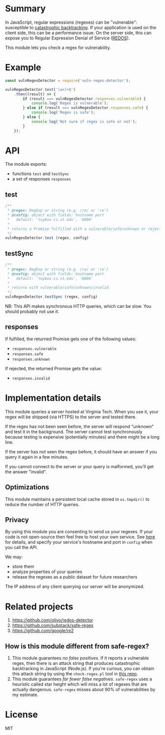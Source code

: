 # Summary

In JavaScript, regular expressions (regexes) can be "vulnerable": susceptible to [catastrophic backtracking](https://www.regular-expressions.info/catastrophic.html).
If your application is used on the client side, this can be a performance issue.
On the server side, this can expose you to Regular Expression Denial of Service ([REDOS](https://en.wikipedia.org/wiki/ReDoS)).

This module lets you check a regex for vulnerability.

# Example

```javascript
const vulnRegexDetector = require('vuln-regex-detector');

vulnRegexDetector.test('(a+)+$')
	.then((result) => {
		if (result === vulnRegexDetector.responses.vulnerable) {
			console.log('Regex is vulnerable');
		} else if (result === vulnRegexDetector.responses.safe) {
			console.log('Regex is safe');
		} else {
			console.log('Not sure if regex is safe or not');
		}
	});
```

# API

The module exports:
- functions `test` and `testSync`
- a set of responses `responses`

## test

```javascript
/**
 * @regex: RegExp or string (e.g. /re/ or 're')
 * @config: object with fields: hostname port
 *   default: 'toybox.cs.vt.edu', '8000'
 *
 * returns a Promise fulfilled with a vulnerable/safe/unknown or rejected with invalid.
 */
vulnRegexDetector.test (regex, config)
```

## testSync

```javascript
/**
 * @regex: RegExp or string (e.g. /re/ or 're')
 * @config: object with fields: hostname port
 *   default: 'toybox.cs.vt.edu', '8000'
 *
 * returns with vulnerable/safe/unknown/invalid.
 */
vulnRegexDetector.testSync (regex, config)
```

NB: This API makes synchronous HTTP queries, which can be slow. You should probably not use it.

## responses

If fulfilled, the returned Promise gets one of the following values:
- `responses.vulnerable`
- `responses.safe`
- `responses.unknown`

If rejected, the returned Promise gets the value:
- `responses.invalid`

# Implementation details

This module queries a server hosted at Virginia Tech.
When you use it, your regex will be shipped (via HTTPS) to the server and tested there.

If the regex has not been seen before, the server will respond "unknown" and test it in the background.
The server cannot test synchronously because testing is expensive (potentially minutes) and there might be a long line.

If the server has not seen the regex before, it should have an answer if you query it again in a few minutes.

If you cannot connect to the server or your query is malformed, you'll get the answer "invalid".

## Optimizations

This module maintains a persistent local cache stored in `os.tmpdir()` to reduce the number of HTTP queries.

## Privacy

By using this module you are consenting to send us your regexes.
If your code is not open-source then feel free to host your own service.
See [here](https://github.com/davisjam/vuln-regex-detector) for details, and specify your service's hostname and port in `config` when you call the API.

We may:
- store them
- analyze properties of your queries
- release the regexes as a public dataset for future researchers

The IP address of any client querying our server will be anonymized.

# Related projects

1. https://github.com/olivo/redos-detector
2. https://github.com/substack/safe-regex
3. https://github.com/google/re2

## How is this module different from safe-regex?

1. This module guarantees *no false positives*. If it reports a vulnerable regex, then there is an attack string that produces catastrophic backtracking in JavaScript (Node.js). If you're curious, you can obtain this attack string by using the `check-regex.pl` tool in [this repo](https://github.com/davisjam/vuln-regex-detector).
2. This module guarantees *far fewer false negatives*. `safe-regex` uses a heuristic called star height which will miss a lot of regexes that are actually dangerous. `safe-regex` misses about 90% of vulnerabilities by my estimate.

# License

MIT
